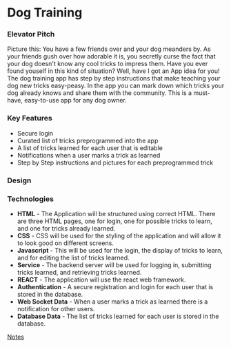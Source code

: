 # Dog Training
### Elevator Pitch
Picture this: You have a few friends over and your dog meanders by. As your friends gush over how adorable it is, you secretly curse the fact that your dog doesn't know any cool tricks to impress them. Have you ever found youself in this kind of situation? Well, have I got an App idea for you! The dog training app has step by step instructions that make teaching your dog new tricks easy-peasy. In the app you can mark down which tricks your dog already knows and share them with the community. This is a must-have, easy-to-use app for any dog owner.

### Key Features
- Secure login
- Curated list of tricks preprogrammed into the app
- A list of tricks learned for each user that is editable
- Notifications when a user marks a trick as learned
- Step by Step instructions and pictures for each preprogrammed trick

### Design

### Technologies
- **HTML** - The Application will be structured using correct HTML. There are three HTML pages, one for login, one for possible tricks to learn, and one for tricks already learned.
- **CSS** - CSS will be used for the styling of the application and will allow it to look good on different screens. 
- **Javascript** - This will be used for the login, the display of tricks to learn, and for editing the list of tricks learned.
- **Service** - The backend server will be used for logging in, submitting tricks learned, and retrieving tricks learned.
- **REACT** - The application will use the react web framework.
- **Authentication** - A secure registration and login for each user that is stored in the database.
- **Web Socket Data** - When a user marks a trick as learned there is a notification for other users.
- **Database Data** - The list of tricks learned for each user is stored in the database.

[Notes](notes.md)
